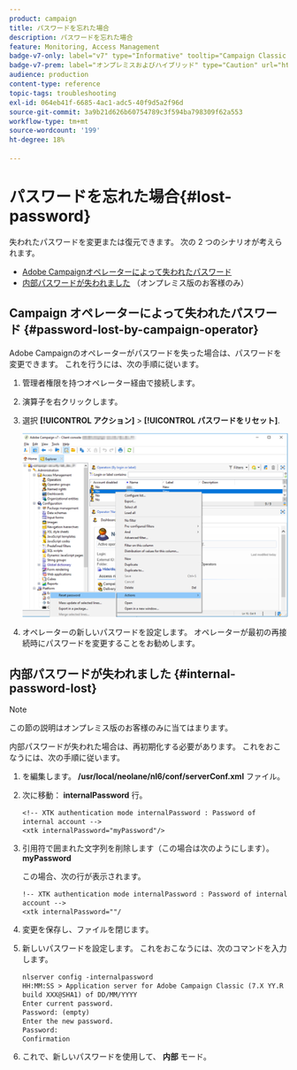 ```yaml
---
product: campaign
title: パスワードを忘れた場合
description: パスワードを忘れた場合
feature: Monitoring, Access Management
badge-v7-only: label="v7" type="Informative" tooltip="Campaign Classic v7 にのみ適用されます"
badge-v7-prem: label="オンプレミスおよびハイブリッド" type="Caution" url="https://experienceleague.adobe.com/docs/campaign-classic/using/installing-campaign-classic/architecture-and-hosting-models/hosting-models-lp/hosting-models.html?lang=ja" tooltip="オンプレミスデプロイメントとハイブリッドデプロイメントにのみ適用されます"
audience: production
content-type: reference
topic-tags: troubleshooting
exl-id: 064eb41f-6685-4ac1-adc5-40f9d5a2f96d
source-git-commit: 3a9b21d626b60754789c3f594ba798309f62a553
workflow-type: tm+mt
source-wordcount: '199'
ht-degree: 18%

---
```


# パスワードを忘れた場合{#lost-password}



失われたパスワードを変更または復元できます。
次の 2 つのシナリオが考えられます。

* [Adobe Campaignオペレーターによって失われたパスワード](#password-lost-by-campaign-operator)
* [内部パスワードが失われました](#internal-password-lost) （オンプレミス版のお客様のみ）

## Campaign オペレーターによって失われたパスワード {#password-lost-by-campaign-operator}

Adobe Campaignのオペレーターがパスワードを失った場合は、パスワードを変更できます。
これを行うには、次の手順に従います。

1. 管理者権限を持つオペレーター経由で接続します。
1. 演算子を右クリックします。
1. 選択 **[!UICONTROL アクション]** > **[!UICONTROL パスワードをリセット]**.

   ![](assets/operator-passwd.png)

1. オペレーターの新しいパスワードを設定します。 オペレーターが最初の再接続時にパスワードを変更することをお勧めします。

## 内部パスワードが失われました {#internal-password-lost}

>[!NOTE]
>
>この節の説明はオンプレミス版のお客様のみに当てはまります。

内部パスワードが失われた場合は、再初期化する必要があります。
これをおこなうには、次の手順に従います。

1. を編集します。 **/usr/local/neolane/nl6/conf/serverConf.xml** ファイル。

1. 次に移動： **internalPassword** 行。

   ```
   <!-- XTK authentication mode internalPassword : Password of internal account -->
   <xtk internalPassword="myPassword"/>
   ```

1. 引用符で囲まれた文字列を削除します（この場合は次のようにします）。 **myPassword**

   この場合、次の行が表示されます。

   ```
   !-- XTK authentication mode internalPassword : Password of internal account -->
   <xtk internalPassword=""/
   ```

1. 変更を保存し、ファイルを閉じます。

1. 新しいパスワードを設定します。 これをおこなうには、次のコマンドを入力します。

   ```
   nlserver config -internalpassword
   HH:MM:SS > Application server for Adobe Campaign Classic (7.X YY.R build XXX@SHA1) of DD/MM/YYYY
   Enter current password.
   Password: (empty)
   Enter the new password.
   Password: 
   Confirmation 
   ```

1. これで、新しいパスワードを使用して、 **内部** モード。
